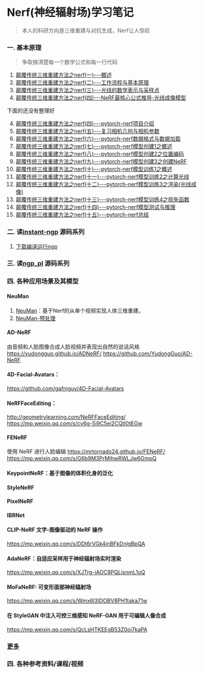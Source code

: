 # Nerf(神经辐射场)学习笔记

>本人的科研方向是三维重建与对抗生成，Nerf让人惊叹

### 一. 基本原理
>争取搞清楚每一个数学公式和每一行代码
01. [颠覆传统三维重建方法之nerf(一)---概述](01.颠覆传统三维重建方法之nerf(一)---概述.md)
02. [颠覆传统三维重建方法之nerf(二)---工作流程与基本原理](02.颠覆传统三维重建方法之nerf(二)---工作流程与基本原理.md)
03. [颠覆传统三维重建方法之nerf(三)---光线的数学表示与采样点](03.颠覆传统三维重建方法之nerf(三)---光线的数学表示与采样点.md)
04. [颠覆传统三维重建方法之nerf(四)---NeRF最核心公式推导-光线成像模型](04.颠覆传统三维重建方法之nerf(四)---公式推导-光线成像模型.md)

下面的还没有整理好

04. [颠覆传统三维重建方法之nerf(四)---pytorch-nerf项目介绍](04.颠覆传统三维重建方法之nerf(四)---pytorch-nerf项目介绍.md)
05. [颠覆传统三维重建方法之nerf(五)---复习相机几何与相机参数](05.颠覆传统三维重建方法之nerf(五)---复习相机几何与相机参数.md)
06. [颠覆传统三维重建方法之nerf(六)---pytorch-nerf数据格式与数据加载](06.颠覆传统三维重建方法之nerf(六)---pytorch-nerf数据格式与数据加载.md)
07. [颠覆传统三维重建方法之nerf(七)---pytorch-nerf模型创建1之概述](07.颠覆传统三维重建方法之nerf(七)---pytorch-nerf模型创建1之概述.md)
08. [颠覆传统三维重建方法之nerf(八)---pytorch-nerf模型创建2之位置编码](08.颠覆传统三维重建方法之nerf(八)---pytorch-nerf模型创建2之位置编码.md)
09. [颠覆传统三维重建方法之nerf(九)---pytorch-nerf模型创建3之创建NeRF](09.颠覆传统三维重建方法之nerf(九)---pytorch-nerf模型创建3之创建NeRF.md)
10. [颠覆传统三维重建方法之nerf(十)---pytorch-nerf模型训练1之概述](10.颠覆传统三维重建方法之nerf(十)---pytorch-nerf模型训练1之概述.md)
11. [颠覆传统三维重建方法之nerf(十一)---pytorch-nerf模型训练2之计算光线](11.颠覆传统三维重建方法之nerf(十一)---pytorch-nerf模型训练2之计算光线.md)
12. [颠覆传统三维重建方法之nerf(十二)---pytorch-nerf模型训练3之渲染(光线成像)](12.颠覆传统三维重建方法之nerf(十二)---pytorch-nerf模型训练3之渲染(光线成像).md)
13. [颠覆传统三维重建方法之nerf(十三)---pytorch-nerf模型训练4之损失函数](13.颠覆传统三维重建方法之nerf(十三)---pytorch-nerf模型训练4之损失函数.md)
14. [颠覆传统三维重建方法之nerf(十四)---pytorch-nerf模型测试与推理](14.颠覆传统三维重建方法之nerf(十四)---pytorch-nerf模型测试与推理.md)
15. [颠覆传统三维重建方法之nerf(十五)---pytorch-nerf总结](15.颠覆传统三维重建方法之nerf(十五)---pytorch-nerf总结.md)

### 二. 读[instant-ngp](https://github.com/NVlabs/instant-ngp) 源码系列
1. [下载编译运行ngp](instant-ngp/1.下载编译运行ngp.md)

### 三. 读[ngp_pl](https://github.com/kwea123/ngp_pl) 源码系列

### 四. 各种应用场景及其模型


#### NeuMan
1. [NeuMan](NeuMan/NeuMan.md)：基于Nerf的从单个视频实现人体三维重建。
2. [NeuMan-预处理](NeuMan/NeuMan-预处理.md)

#### AD-NeRF 
由音频和人脸图像合成人脸视频并表现出自然的说话风格
https://yudongguo.github.io/ADNeRF/
https://github.com/YudongGuo/AD-NeRF

#### 4D-Facial-Avatars：
https://github.com/gafniguy/4D-Facial-Avatars

#### NeRFFaceEditing：
http://geometrylearning.com/NeRFFaceEditing/
https://mp.weixin.qq.com/s/cv6g-5i9C5ej2CQtI0tEGw

#### FENeRF
使用 NeRF 进行人脸编辑
https://mrtornado24.github.io/FENeRF/
https://mp.weixin.qq.com/s/G6b9M3PrMjhwRWLJw6GmpQ

#### KeypointNeRF：基于图像的体积化身的泛化

#### StyleNeRF

#### PixelNeRF

#### IBRNet

#### CLIP-NeRF 文字-图像驱动的 NeRF 操作
https://mp.weixin.qq.com/s/DDt6rVGk4inBFkDnlgBpQA

#### AdaNeRF：自适应采样用于神经辐射场实时渲染
https://mp.weixin.qq.com/s/XJTrg-iAOC8PQLjsnmL1oQ

#### MoFaNeRF: 可变形面部神经辐射场
https://mp.weixin.qq.com/s/Wmx6l3IDOBV8PH1taka71w

#### 在 StyleGAN 中注入可控三维感知 NeRF-GAN 用于可编辑人像合成
https://mp.weixin.qq.com/s/QcLsHTKEEgB53Z0oi7kaPA

### [更多](https://github.com/yenchenlin/awesome-NeRF)

### 四. 各种参考资料/课程/视频


